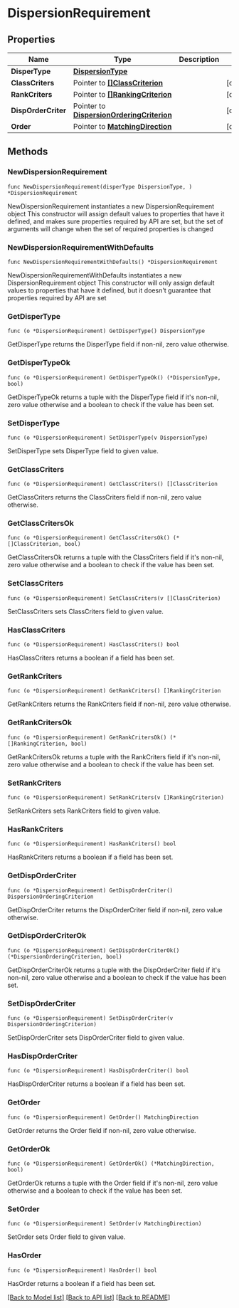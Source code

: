 # DispersionRequirement

## Properties

Name | Type | Description | Notes
------------ | ------------- | ------------- | -------------
**DisperType** | [**DispersionType**](DispersionType.md) |  | 
**ClassCriters** | Pointer to [**[]ClassCriterion**](ClassCriterion.md) |  | [optional] 
**RankCriters** | Pointer to [**[]RankingCriterion**](RankingCriterion.md) |  | [optional] 
**DispOrderCriter** | Pointer to [**DispersionOrderingCriterion**](DispersionOrderingCriterion.md) |  | [optional] 
**Order** | Pointer to [**MatchingDirection**](MatchingDirection.md) |  | [optional] 

## Methods

### NewDispersionRequirement

`func NewDispersionRequirement(disperType DispersionType, ) *DispersionRequirement`

NewDispersionRequirement instantiates a new DispersionRequirement object
This constructor will assign default values to properties that have it defined,
and makes sure properties required by API are set, but the set of arguments
will change when the set of required properties is changed

### NewDispersionRequirementWithDefaults

`func NewDispersionRequirementWithDefaults() *DispersionRequirement`

NewDispersionRequirementWithDefaults instantiates a new DispersionRequirement object
This constructor will only assign default values to properties that have it defined,
but it doesn't guarantee that properties required by API are set

### GetDisperType

`func (o *DispersionRequirement) GetDisperType() DispersionType`

GetDisperType returns the DisperType field if non-nil, zero value otherwise.

### GetDisperTypeOk

`func (o *DispersionRequirement) GetDisperTypeOk() (*DispersionType, bool)`

GetDisperTypeOk returns a tuple with the DisperType field if it's non-nil, zero value otherwise
and a boolean to check if the value has been set.

### SetDisperType

`func (o *DispersionRequirement) SetDisperType(v DispersionType)`

SetDisperType sets DisperType field to given value.


### GetClassCriters

`func (o *DispersionRequirement) GetClassCriters() []ClassCriterion`

GetClassCriters returns the ClassCriters field if non-nil, zero value otherwise.

### GetClassCritersOk

`func (o *DispersionRequirement) GetClassCritersOk() (*[]ClassCriterion, bool)`

GetClassCritersOk returns a tuple with the ClassCriters field if it's non-nil, zero value otherwise
and a boolean to check if the value has been set.

### SetClassCriters

`func (o *DispersionRequirement) SetClassCriters(v []ClassCriterion)`

SetClassCriters sets ClassCriters field to given value.

### HasClassCriters

`func (o *DispersionRequirement) HasClassCriters() bool`

HasClassCriters returns a boolean if a field has been set.

### GetRankCriters

`func (o *DispersionRequirement) GetRankCriters() []RankingCriterion`

GetRankCriters returns the RankCriters field if non-nil, zero value otherwise.

### GetRankCritersOk

`func (o *DispersionRequirement) GetRankCritersOk() (*[]RankingCriterion, bool)`

GetRankCritersOk returns a tuple with the RankCriters field if it's non-nil, zero value otherwise
and a boolean to check if the value has been set.

### SetRankCriters

`func (o *DispersionRequirement) SetRankCriters(v []RankingCriterion)`

SetRankCriters sets RankCriters field to given value.

### HasRankCriters

`func (o *DispersionRequirement) HasRankCriters() bool`

HasRankCriters returns a boolean if a field has been set.

### GetDispOrderCriter

`func (o *DispersionRequirement) GetDispOrderCriter() DispersionOrderingCriterion`

GetDispOrderCriter returns the DispOrderCriter field if non-nil, zero value otherwise.

### GetDispOrderCriterOk

`func (o *DispersionRequirement) GetDispOrderCriterOk() (*DispersionOrderingCriterion, bool)`

GetDispOrderCriterOk returns a tuple with the DispOrderCriter field if it's non-nil, zero value otherwise
and a boolean to check if the value has been set.

### SetDispOrderCriter

`func (o *DispersionRequirement) SetDispOrderCriter(v DispersionOrderingCriterion)`

SetDispOrderCriter sets DispOrderCriter field to given value.

### HasDispOrderCriter

`func (o *DispersionRequirement) HasDispOrderCriter() bool`

HasDispOrderCriter returns a boolean if a field has been set.

### GetOrder

`func (o *DispersionRequirement) GetOrder() MatchingDirection`

GetOrder returns the Order field if non-nil, zero value otherwise.

### GetOrderOk

`func (o *DispersionRequirement) GetOrderOk() (*MatchingDirection, bool)`

GetOrderOk returns a tuple with the Order field if it's non-nil, zero value otherwise
and a boolean to check if the value has been set.

### SetOrder

`func (o *DispersionRequirement) SetOrder(v MatchingDirection)`

SetOrder sets Order field to given value.

### HasOrder

`func (o *DispersionRequirement) HasOrder() bool`

HasOrder returns a boolean if a field has been set.


[[Back to Model list]](../README.md#documentation-for-models) [[Back to API list]](../README.md#documentation-for-api-endpoints) [[Back to README]](../README.md)


